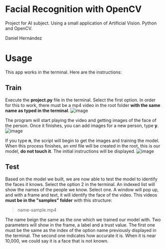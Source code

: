 # Facial Recognition with OpenCV

Project for AI subject. Using a small application of Artificial Vision. Python and OpenCV.

Daniel Hernández

# Usage

This app works in the terminal. Here are the instructions:

## Train

Execute the **project.py** file in the terminal. Select the first option. In order for this to work, there must be a mp4 video in the root folder **with the same name as typed in the terminal**.
![image](https://user-images.githubusercontent.com/36749947/142947198-ed2505e4-99f0-477f-893b-78ffa0e213d8.png)

The program will start playing the video and getting images of the face of the person. Once it finishes, you can add images for a new person, type **y**.
![image](https://user-images.githubusercontent.com/36749947/142947235-004e6f2e-5b3b-4312-8e2a-eb3906b89ae6.png)

If you type **n**, the script will begin to get the images and training the model. When this process finishes, an xml file will be created in the root, this is our model, **do not touch it**. The initial instructions will be displayed.
![image](https://user-images.githubusercontent.com/36749947/142947244-d784fd07-264f-4c4d-8837-1f39f686cffa.png)


## Test

Based on the model we built, we are now able to test the model to identify the faces it knows. Select the option 2 in the terminal. An indexed list will show the names of the people we know. Select one. A window will pop up, and with a frame and text, it will identify the face of the video. This videos **must be in the "samples" folder** with this structure:

> name-sample.mp4

The name beign the same as the one which we trained our model with.
Two parameters will show in the frame, a label and a trust value. The first one must be the same as the index of the option name previously displayed in the terminal. The second one indicates how accurate it is. When it is near 10,000, we could say it is a face that is not known.

